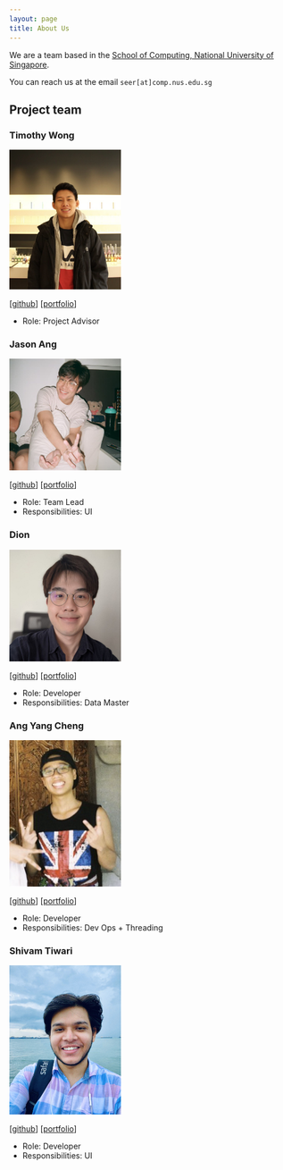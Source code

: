 ```yaml
---
layout: page
title: About Us
---
```


We are a team based in the [School of Computing, National University of Singapore](http://www.comp.nus.edu.sg).

You can reach us at the email `seer[at]comp.nus.edu.sg`

## Project team

### Timothy Wong

<img src="images/timothywongej.png" width="200px">

[[github](https://github.com/timothywongej)]
[[portfolio](team/timothywong.md)]

* Role: Project Advisor

### Jason Ang

<img src="images/kdeasymoneysniper.png" width="200px">

[[github](http://github.com/kdeasymoneysniper)]
[[portfolio](team/jasonang.md)]

* Role: Team Lead
* Responsibilities: UI

### Dion

<img src="images/NoobMaster19.png" width="200px">

[[github](http://github.com/noobmaster19)] [[portfolio](team/noobmaster.md)]

* Role: Developer
* Responsibilities: Data Master

### Ang Yang Cheng

<img src="images/djiangel.png" width="200px">

[[github](http://github.com/djiangel)]
[[portfolio](team/angyangcheng.md)]

* Role: Developer
* Responsibilities: Dev Ops + Threading

### Shivam Tiwari

<img src="images/Shivlock221b.png" width="200px">

[[github](https://github.com/Shivlock221b)]
[[portfolio](team/johndoe.md)]

* Role: Developer
* Responsibilities: UI
